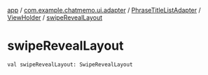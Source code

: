 [app](../../../index.md) / [com.example.chatmemo.ui.adapter](../../index.md) / [PhraseTitleListAdapter](../index.md) / [ViewHolder](index.md) / [swipeRevealLayout](./swipe-reveal-layout.md)

# swipeRevealLayout

`val swipeRevealLayout: SwipeRevealLayout`
